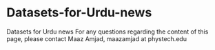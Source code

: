 # Datasets-for-Urdu-news
Datasets for Urdu news 
For any questions regarding the content of this page, please contact Maaz Amjad, maazamjad at phystech.edu
